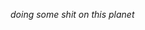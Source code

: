 *doing some shit on this planet*






































































